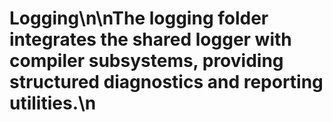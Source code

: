# Logging\n\nThe logging folder integrates the shared logger with compiler subsystems, providing structured diagnostics and reporting utilities.\n
